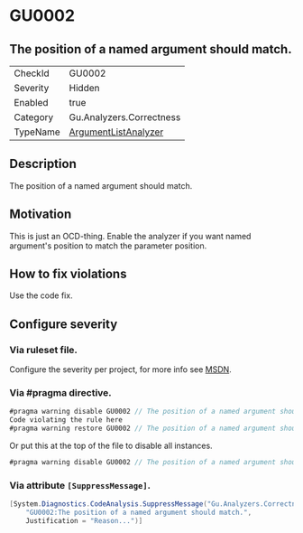 # GU0002
## The position of a named argument should match.

<!-- start generated table -->
<table>
<tr>
  <td>CheckId</td>
  <td>GU0002</td>
</tr>
<tr>
  <td>Severity</td>
  <td>Hidden</td>
</tr>
<tr>
  <td>Enabled</td>
  <td>true</td>
</tr>
<tr>
  <td>Category</td>
  <td>Gu.Analyzers.Correctness</td>
</tr>
<tr>
  <td>TypeName</td>
  <td><a href="https://github.com/GuOrg/Gu.Analyzers/blob/master/Gu.Analyzers.Analyzers/NodeAnalyzers/ArgumentListAnalyzer.cs">ArgumentListAnalyzer</a></td>
</tr>
</table>
<!-- end generated table -->

## Description

The position of a named argument should match.

## Motivation

This is just an OCD-thing. Enable the analyzer if you want named argument's position to match the parameter position.

## How to fix violations

Use the code fix.

<!-- start generated config severity -->
## Configure severity

### Via ruleset file.

Configure the severity per project, for more info see [MSDN](https://msdn.microsoft.com/en-us/library/dd264949.aspx).

### Via #pragma directive.
```C#
#pragma warning disable GU0002 // The position of a named argument should match.
Code violating the rule here
#pragma warning restore GU0002 // The position of a named argument should match.
```

Or put this at the top of the file to disable all instances.
```C#
#pragma warning disable GU0002 // The position of a named argument should match.
```

### Via attribute `[SuppressMessage]`.

```C#
[System.Diagnostics.CodeAnalysis.SuppressMessage("Gu.Analyzers.Correctness", 
    "GU0002:The position of a named argument should match.", 
    Justification = "Reason...")]
```
<!-- end generated config severity -->